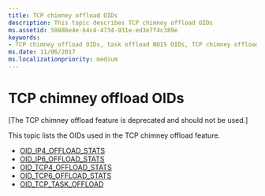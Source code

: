 ```yaml
---
title: TCP chimney offload OIDs
description: This topic describes TCP chimney offload OIDs 
ms.assetid: 50886e4e-b4c4-4734-931e-ed3e7f4c389e
keywords:
- TCP chimney offload OIDs, task offload NDIS OIDs, TCP chimney offload OIDs WDK, TCP chimney offload OIDs networking
ms.date: 11/06/2017
ms.localizationpriority: medium
---
```


# TCP chimney offload OIDs

\[The TCP chimney offload feature is deprecated and should not be used.\]

This topic lists the OIDs used in the TCP chimney offload feature.

- [OID_IP4_OFFLOAD_STATS](oid-ip4-offload-stats.md)
- [OID_IP6_OFFLOAD_STATS](oid-ip6-offload-stats.md)
- [OID_TCP4_OFFLOAD_STATS](oid-tcp4-offload-stats.md)
- [OID_TCP6_OFFLOAD_STATS](oid-tcp6-offload-stats.md)
- [OID_TCP_TASK_OFFLOAD](oid-tcp-task-offload.md)

